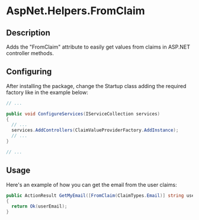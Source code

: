 # AspNet.Helpers.FromClaim

## Description
Adds the "FromClaim" attribute to easily get values from claims in ASP.NET controller methods.

## Configuring
After installing the package, change the Startup class adding the required factory like in the example below:

```c#
// ...

public void ConfigureServices(IServiceCollection services)
{
  // ...
  services.AddControllers(ClaimValueProviderFactory.AddInstance);
  // ...
}

// ...
```

## Usage
Here's an example of how you can get the email from the user claims:

```c#
public ActionResult GetMyEmail([FromClaim(ClaimTypes.Email)] string userEmail)
{
  return Ok(userEmail);
}
```
